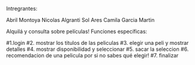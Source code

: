 
Intregrantes:

Abril Montoya
Nicolas Algranti
Sol Ares
Camila Garcia Martin

Alquilá y consulta sobre películas!
Funciones específicas:

#1.login 
#2. mostrar los titulos de las peliculas 
#3. elegir una peli y mostrar detalles 
#4. mostrar disponibilidad y seleccionar 
#5. sacar la seleccion 
#6. recomendacion de una pelicula por si no sabes qué elegir! 
#7. finalizar